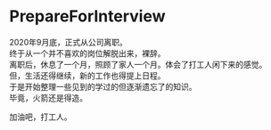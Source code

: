 # PrepareForInterview
2020年9月底，正式从公司离职。           
终于从一个并不喜欢的岗位解脱出来，裸辞。            
离职后，休息了一个月，照顾了家人一个月。体会了打工人闲下来的感觉。               
但，生活还得继续，新的工作也得提上日程。                    
于是开始整理一些见到的学过的但逐渐遗忘了的知识。                          
毕竟，火箭还是得造。                       

加油吧，打工人。                         
